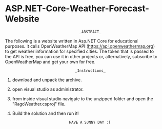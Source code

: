 # ASP.NET-Core-Weather-Forecast-Website

                                      _ABSTRACT_ 

The following is a website written in Asp.NET Core for educational purposes. 
It calls OpenWeatherMap API (https://api.openweathermap.org) to get weather information for specified cities. 
The token that is passed to the API is free, you can use it in other projects or, alternatively, 
subscribe to OpenWeatherMap and get your own for free.


                                    _Instructions_
                                    
 1) download and unpack the archive.
 2) open visual studio as administrator.
 3) from inside visual studio navigate to the unzipped folder and open the "RagoWeather.csproj" file.
 4) Build the solution and then run it!
 
                                  
                                  HAVE A SUNNY DAY :)
